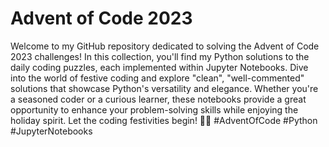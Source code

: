 # Advent of Code 2023

Welcome to my GitHub repository dedicated to solving the Advent of Code 2023 challenges! In this collection, you'll find my Python solutions to the daily coding puzzles, each implemented within Jupyter Notebooks. Dive into the world of festive coding and explore "clean", "well-commented" solutions that showcase Python's versatility and elegance. Whether you're a seasoned coder or a curious learner, these notebooks provide a great opportunity to enhance your problem-solving skills while enjoying the holiday spirit. Let the coding festivities begin! 🎄🐍 #AdventOfCode #Python #JupyterNotebooks
